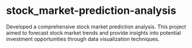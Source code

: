 # stock_market-prediction-analysis
Developed a comprehensive stock market prediction analysis. This project aimed to forecast stock market trends and provide insights into potential investment opportunities through data visualization techniques.

